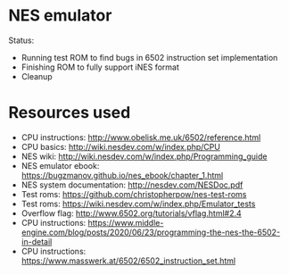 # NES emulator
Status: 
* Running test ROM to find bugs in 6502 instruction set implementation
* Finishing ROM to fully support iNES format
* Cleanup

# Resources used
* CPU instructions: http://www.obelisk.me.uk/6502/reference.html
* CPU basics: http://wiki.nesdev.com/w/index.php/CPU
* NES wiki: http://wiki.nesdev.com/w/index.php/Programming_guide
* NES emulator ebook: https://bugzmanov.github.io/nes_ebook/chapter_1.html
* NES system documentation: http://nesdev.com/NESDoc.pdf
* Test roms: https://github.com/christopherpow/nes-test-roms
* Test roms: https://wiki.nesdev.com/w/index.php/Emulator_tests
* Overflow flag: http://www.6502.org/tutorials/vflag.html#2.4
* CPU instructions: https://www.middle-engine.com/blog/posts/2020/06/23/programming-the-nes-the-6502-in-detail
* CPU instructions: https://www.masswerk.at/6502/6502_instruction_set.html